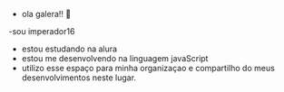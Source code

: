 -  ola galera!! 👋

 -sou imperador16


-  estou estudando na alura
-  estou me desenvolvendo na linguagem javaScript
-  utilizo esse espaço para minha organizaçao e compartilho do meus desenvolvimentos neste lugar.
